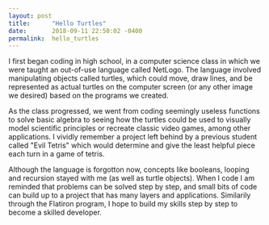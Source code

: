 ```yaml
---
layout: post
title:      "Hello Turtles"
date:       2018-09-11 22:50:02 -0400
permalink:  hello_turtles
---
```


I first began coding in high school, in a computer science class in which we were taught an out-of-use language called NetLogo. The language involved manipulating objects called turtles, which could move, draw lines, and be represented as actual turtles on the computer screen (or any other image we desired) based on the programs we created. 

As the class progressed, we went from coding seemingly useless functions to solve basic algebra to seeing how the turtles could be used to visually model scientific principles or recreate classic video games, among other applications. I vividly remember a project left behind by a previous student called "Evil Tetris" which would determine and give the least helpful piece each turn in a game of tetris.    

Although the language is forgotton now, concepts like booleans, looping and recursion stayed with me (as well as turtle objects). When I code I am reminded that problems can be solved step by step, and small bits of code can build up to a project that has many layers and applications. Similarily through the Flatiron program, I hope to build my skills step by step to become a skilled developer. 

